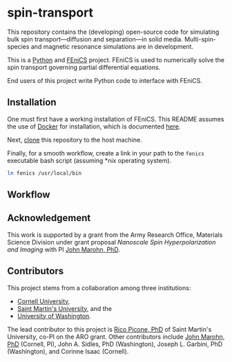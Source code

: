 # spin-transport

This repository contains the (developing) open-source code for simulating bulk spin transport&mdash;diffusion and separation&mdash;in solid media. Multi-spin-species and magnetic resonance simulations are in development.

This is a [Python](https://www.python.org/) and [FEniCS](https://fenicsproject.org/) project. FEniCS is used to numerically solve the spin transport governing partial differential equations.

End users of this project write Python code to interface with FEniCS.

## Installation

One must first have a working installation of FEniCS.
This README assumes the use of [Docker](https://www.docker.com/) for installation, which is documented [here](http://fenics.readthedocs.io/projects/containers/en/latest/).

Next, [clone](https://help.github.com/articles/cloning-a-repository/) this repository to the host machine.

Finally, for a smooth workflow, create a link in your path to the `fenics` executable bash script (assuming *nix operating system).

```bash
ln fenics /usr/local/bin
```

## Workflow

## Acknowledgement

This work is supported by a grant from the Army Research Office, Materials Science Division under grant proposal _Nanoscale Spin Hyperpolarization and Imaging_ <!-- TODO: grant number -->
with PI [John Marohn, PhD](http://marohn.chem.cornell.edu/).

## Contributors

This project stems from a collaboration among three institutions:

- [Cornell University](http://www.cornell.edu/), 
- [Saint Martin's University](https://www.stmartin.edu/), and the
- [University of Washington](http://www.washington.edu/).

The lead contributor to this project is [Rico Picone, PhD](http://ricopic.one) of Saint Martin's University, co-PI on the ARO grant.
Other contributors include [John Marohn, PhD](http://marohn.chem.cornell.edu/) (Cornell, PI), John A. Sidles, PhD (Washington), Joseph L. Garbini, PhD (Washington), and Corinne Isaac (Cornell).
